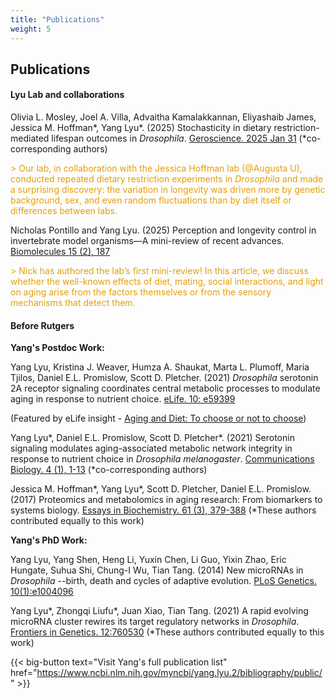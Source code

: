 ```yaml
---
title: "Publications"
weight: 5
---
```


## Publications

#### Lyu Lab and collaborations


Olivia L. Mosley, Joel A. Villa, Advaitha Kamalakkannan, Eliyashaib James, Jessica M. Hoffman*, Yang Lyu*. (2025) Stochasticity in dietary restriction-mediated lifespan outcomes in *Drosophila*. [Geroscience. 2025 Jan 31](https://link.springer.com/article/10.1007/s11357-025-01537-5) (*co-corresponding authors)

<span style="color: #e59f05;">> Our lab, in collaboration with the Jessica Hoffman lab (@Augusta U), conducted repeated dietary restriction experiments in *Drosophila* and made a surprising discovery: the variation in longevity was driven more by genetic background, sex, and even random fluctuations than by diet itself or differences between labs.</span>


Nicholas Pontillo and Yang Lyu. (2025) Perception and longevity control in invertebrate model organisms—A mini-review of recent advances. [Biomolecules 15 (2), 187](https://www.mdpi.com/2218-273X/15/2/187)

<span style="color: #e59f05;">> Nick has authored the lab’s first mini-review! In this article, we discuss whether the well-known effects of diet, mating, social interactions, and light on aging arise from the factors themselves or from the sensory mechanisms that detect them.</span>


#### Before Rutgers

**Yang's Postdoc Work:**

Yang Lyu, Kristina J. Weaver, Humza A. Shaukat, Marta L. Plumoff, Maria Tjilos, Daniel E.L. Promislow, Scott D. Pletcher. (2021) *Drosophila* serotonin 2A receptor signaling coordinates central metabolic processes to modulate aging in response to nutrient choice. [eLife. 10: e59399](https://elifesciences.org/articles/59399)

(Featured by eLife insight - [Aging and Diet: To choose or not to choose](https://elifesciences.org/articles/66755))

Yang Lyu\*, Daniel E.L. Promislow, Scott D. Pletcher\*. (2021) Serotonin signaling modulates aging-associated metabolic network integrity in response to nutrient choice in *Drosophila melanogaster*. [Communications Biology. 4 (1), 1-13](https://www.nature.com/articles/s42003-021-02260-5) (\*co-corresponding authors)

Jessica M. Hoffman\*, Yang Lyu\*, Scott D. Pletcher, Daniel E.L. Promislow. (2017) Proteomics and metabolomics in aging research: From biomarkers to systems biology. [Essays in Biochemistry. 61 (3), 379-388](https://portlandpress.com/essaysbiochem/article-abstract/61/3/379/78415/Proteomics-and-metabolomics-in-ageing-research) (*These authors contributed equally to this work)

**Yang's PhD Work:**

Yang Lyu, Yang Shen, Heng Li, Yuxin Chen, Li Guo, Yixin Zhao, Eric Hungate, Suhua Shi, Chung-I Wu, Tian Tang. (2014) New microRNAs in *Drosophila* --birth, death and cycles of adaptive evolution. [PLoS Genetics. 10(1):e1004096](https://journals.plos.org/plosgenetics/article?id=10.1371/journal.pgen.1004096)

Yang Lyu\*, Zhongqi Liufu\*, Juan Xiao, Tian Tang. (2021) A rapid evolving microRNA cluster rewires its target regulatory networks in *Drosophila*. [Frontiers in Genetics. 12:760530](https://www.frontiersin.org/articles/10.3389/fgene.2021.760530/full) (*These authors contributed equally to this work)

{{< big-button text="Visit Yang's full publication list" href="https://www.ncbi.nlm.nih.gov/myncbi/yang.lyu.2/bibliography/public/" >}}

